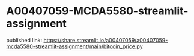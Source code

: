 # A00407059-MCDA5580-streamlit-assignment


published link: https://share.streamlit.io/a00407059/a00407059-mcda5580-streamlit-assignment/main/bitcoin_price.py
